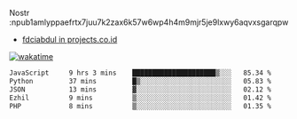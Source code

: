 Nostr :npub1amlyppaefrtx7juu7k2zax6k57w6wp4h4m9mjr5je9lxwy6aqvxsgarqpw


- [fdciabdul in projects.co.id](https://projects.co.id/public/browse_users/view/496e26/fdciabdul)



[![wakatime](https://wakatime.com/badge/user/87646243-158a-4241-a3cb-668e1fa2dbb8.svg)](https://wakatime.com/@87646243-158a-4241-a3cb-668e1fa2dbb8)
<!--START_SECTION:waka-->

```txt
JavaScript     9 hrs 3 mins    █████████████████████▒░░░   85.34 %
Python         37 mins         █▒░░░░░░░░░░░░░░░░░░░░░░░   05.83 %
JSON           13 mins         ▓░░░░░░░░░░░░░░░░░░░░░░░░   02.12 %
Ezhil          9 mins          ▒░░░░░░░░░░░░░░░░░░░░░░░░   01.42 %
PHP            8 mins          ▒░░░░░░░░░░░░░░░░░░░░░░░░   01.35 %
```

<!--END_SECTION:waka-->
